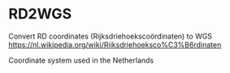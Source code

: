 # RD2WGS
Convert RD coordinates (Rijksdriehoekscoördinaten) to WGS
https://nl.wikipedia.org/wiki/Rijksdriehoeksco%C3%B6rdinaten

Coordinate system used in the Netherlands
